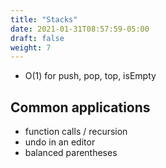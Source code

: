 ```yaml
---
title: "Stacks"
date: 2021-01-31T08:57:59-05:00
draft: false
weight: 7
---
```


- O(1) for push, pop, top, isEmpty

## Common applications
- function calls / recursion
- undo in an editor
- balanced parentheses